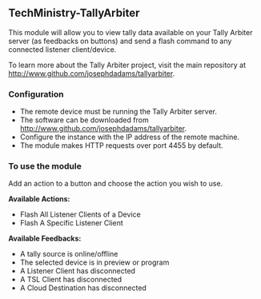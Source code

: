 ## TechMinistry-TallyArbiter

This module will allow you to view tally data available on your Tally Arbiter server (as feedbacks on buttons) and send a flash command to any connected listener client/device.

To learn more about the Tally Arbiter project, visit the main repository at <http://www.github.com/josephdadams/tallyarbiter>.

### Configuration
* The remote device must be running the Tally Arbiter server.
* The software can be downloaded from <http://www.github.com/josephdadams/tallyarbiter>.
* Configure the instance with the IP address of the remote machine.
* The module makes HTTP requests over port 4455 by default.

### To use the module
Add an action to a button and choose the action you wish to use.

**Available Actions:**
* Flash All Listener Clients of a Device
* Flash A Specific Listener Client

**Available Feedbacks:**
* A tally source is online/offline
* The selected device is in preview or program
* A Listener Client has disconnected
* A TSL Client has disconnected
* A Cloud Destination has disconnected